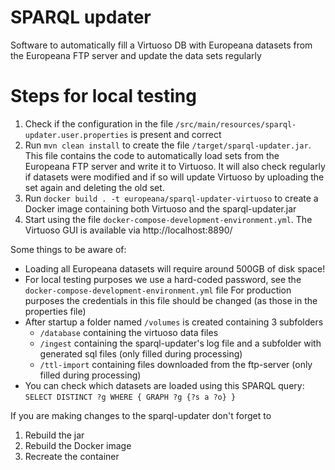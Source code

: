 # SPARQL updater
Software to automatically fill a Virtuoso DB with Europeana datasets from the Europeana FTP server and update 
the data sets regularly

# Steps for local testing
1. Check if the configuration in the file `/src/main/resources/sparql-updater.user.properties` is present and correct
2. Run `mvn clean install` to create the file `/target/sparql-updater.jar`.
   This file contains the code to automatically load sets from the Europeana FTP server and write it to Virtuoso.
   It will also check regularly if datasets were modified and if so will update Virtuoso by uploading the set again and
   deleting the old set.
3. Run `docker build . -t europeana/sparql-updater-virtuoso` to create a Docker image containing both
   Virtuoso and the sparql-updater.jar
4. Start using the file `docker-compose-development-environment.yml`. The Virtuoso GUI is available
   via http://localhost:8890/

Some things to be aware of:
* Loading all Europeana datasets will require around 500GB of disk space!
* For local testing purposes we use a hard-coded password, see the `docker-compose-development-environment.yml` file
  For production purposes the credentials in this file should be changed (as those in the properties file)
* After startup a folder named `/volumes` is created containing 3 subfolders
    * `/database` containing the virtuoso data files
    * `/ingest` containing the sparql-updater's log file and a subfolder with generated sql files (only filled during processing)
    * `/ttl-import` containing files downloaded from the ftp-server (only filled during processing)
* You can check which datasets are loaded using this SPARQL query: `SELECT DISTINCT ?g WHERE { GRAPH ?g {?s a ?o} }`

If you are making changes to the sparql-updater don't forget to
1. Rebuild the jar
2. Rebuild the Docker image
3. Recreate the container 
